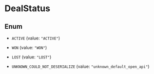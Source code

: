 

# DealStatus

## Enum


* `ACTIVE` (value: `"ACTIVE"`)

* `WON` (value: `"WON"`)

* `LOST` (value: `"LOST"`)

* `UNKNOWN_COULD_NOT_DESERIALIZE` (value: `"unknown_default_open_api"`)


